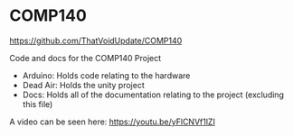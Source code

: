 # COMP140
https://github.com/ThatVoidUpdate/COMP140

Code and docs for the COMP140 Project

- Arduino: Holds code relating to the hardware
- Dead Air: Holds the unity project
- Docs: Holds all of the documentation relating to the project (excluding this file)

A video can be seen here: https://youtu.be/yFlCNVf1lZI
